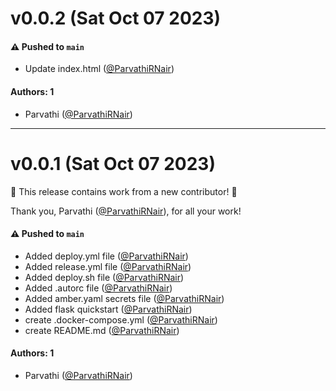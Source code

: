 # v0.0.2 (Sat Oct 07 2023)

#### ⚠️ Pushed to `main`

- Update index.html ([@ParvathiRNair](https://github.com/ParvathiRNair))

#### Authors: 1

- Parvathi ([@ParvathiRNair](https://github.com/ParvathiRNair))

---

# v0.0.1 (Sat Oct 07 2023)

:tada: This release contains work from a new contributor! :tada:

Thank you, Parvathi ([@ParvathiRNair](https://github.com/ParvathiRNair)), for all your work!

#### ⚠️ Pushed to `main`

- Added deploy.yml file ([@ParvathiRNair](https://github.com/ParvathiRNair))
- Added release.yml file ([@ParvathiRNair](https://github.com/ParvathiRNair))
- Added deploy.sh file ([@ParvathiRNair](https://github.com/ParvathiRNair))
- Added .autorc file ([@ParvathiRNair](https://github.com/ParvathiRNair))
- Added amber.yaml secrets file ([@ParvathiRNair](https://github.com/ParvathiRNair))
- Added flask quickstart ([@ParvathiRNair](https://github.com/ParvathiRNair))
- create .docker-compose.yml ([@ParvathiRNair](https://github.com/ParvathiRNair))
- create README.md ([@ParvathiRNair](https://github.com/ParvathiRNair))

#### Authors: 1

- Parvathi ([@ParvathiRNair](https://github.com/ParvathiRNair))
